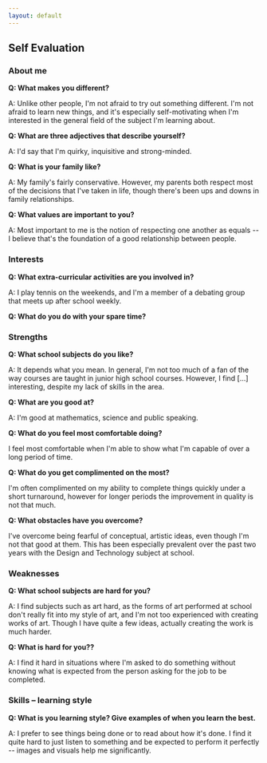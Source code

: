 ```yaml
---
layout: default
---
```


## Self Evaluation
### About me

**Q: What makes you different?**

A: Unlike other people, I'm not afraid to try out something different. I'm not afraid to learn new things, and it's especially self-motivating when I'm interested in the general field of the subject I'm learning about.

**Q: What are three adjectives that describe yourself?**

A: I'd say that I'm quirky, inquisitive and strong-minded.

**Q: What is your family like?**

A: My family's fairly conservative. However, my parents both respect most of the decisions that I've taken in life, though there's been ups and downs in family relationships.

**Q: What values are important to you?**

A: Most important to me is the notion of respecting one another as equals -- I believe that's the foundation of a good relationship between people.

### Interests

**Q: What extra-curricular activities are you involved in?**

A: I play tennis on the weekends, and I'm a member of a debating group that meets up after school weekly.

**Q: What do you do with your spare time?**

### Strengths

**Q: What school subjects do you like?**

A: It depends what you mean. In general, I'm not too much of a fan of the way courses are taught in junior high school courses. However, I find [...] interesting, despite my lack of skills in the area.

**Q: What are you good at?**

A: I'm good at mathematics, science and public speaking.

**Q: What do you feel most comfortable doing?**

I feel most comfortable when I'm able to show what I'm capable of over a long period of time.

**Q: What do you get complimented on the most?**

I'm often complimented on my ability to complete things quickly under a short turnaround, however for longer periods the improvement in quality is not that much.

**Q: What obstacles have you overcome?**

I've overcome being fearful of conceptual, artistic ideas, even though I'm not that good at them. This has been especially prevalent over the past two years with the Design and Technology subject at school.

### Weaknesses

**Q: What school subjects are hard for you?**

A: I find subjects such as art hard, as the forms of art performed at school don't really fit into my style of art, and I'm not too experienced with creating works of art. Though I have quite a few ideas, actually creating the work is much harder.

**Q: What is hard for you??**

A: I find it hard in situations where I'm asked to do something without knowing what is expected from the person asking for the job to be completed.

### Skills – learning style

**Q: What is you learning style? Give examples of when you learn the best.**

A: I prefer to see things being done or to read about how it's done. I find it quite hard to just listen to something and be expected to perform it perfectly -- images and visuals help me significantly.


<!--

Accomplishments
What accomplishments am I most proud of?
What have I learned from my accomplishments?
Experiences
What experiences do I have that will help with a job?
Goals
What kind of short-term goals (after high school) do I have?
What kind of long-term goals (10 years) do I have?
What are my career goals?
How do I set goals?
How do I monitor goals?
-->
